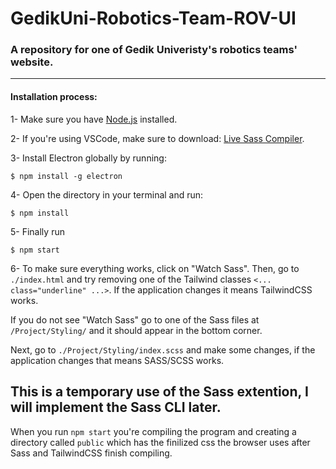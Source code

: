 # GedikUni-Robotics-Team-ROV-UI


### A repository for one of Gedik Univeristy's robotics teams' website. 
 
 ---
 
 #### Installation process:
 
 1- Make sure you have [Node.js](https://nodejs.org/en/) installed.

 2- If you're using VSCode, make sure to download: [Live Sass Compiler](https://marketplace.visualstudio.com/items?itemName=glenn2223.live-sass).

 3- Install Electron globally by running:

 ```
 $ npm install -g electron
 ```

 4- Open the directory in your terminal and run:

 ```
 $ npm install
 ```
 
 5- Finally run
 
 ```
 $ npm start
 ```

 6- To make sure everything works, click on "Watch Sass".
 Then, go to `./index.html` and try removing one of the Tailwind classes `<... class="underline" ...>`. If the application changes it means TailwindCSS works. 
 
 If you do not see "Watch Sass" go to one of the Sass files at `/Project/Styling/` and it should appear in the bottom corner.
 
 Next, go to `./Project/Styling/index.scss` and make some changes, if the application changes that means SASS/SCSS works.
 
 This is a temporary use of the Sass extention, I will implement the Sass CLI later.
 ---
 
 When you run `npm start` you're compiling the program and creating a directory called `public` which has the finilized css the browser uses after Sass and TailwindCSS finish compiling.
 
 
